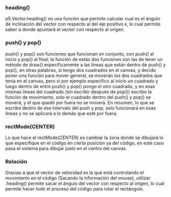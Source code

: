 ### heading()
p5.Vector.heading() es una función que permite calcular cual es el ángulo de inclinación del vector con respecto al del eje positivo x, lo cual permite saber a donde apuntará el vector con respecto al origen.

### push() y pop()
push() y pop() son funciones que funcionan en conjunto, con push() al inicio y pop() al final; la función de estás dos funciones son las de tener un método de draw() especificamente a las líneas que están dentro de push() y pop(), en otras palabras, si tengo dos cuadrados en el canvas, y decido poner una función para mover general, se moverán los dos cuadrados que tenía en el canvas, pero si por ejemplo especifico al inicio un cuadrado y luego dentro de entre push() y pop() pongo el otro cuadrado, y en esas mismas lineas del cuadrado (sin escribir después de pop()) escribo la función de movimiento, solo el cuadrado dentro del push() y pop() se moverá, y el que quedó por fuera no se moverá. En resumen, lo que se escribe dentro de ese intervalo del push y pop, solo funcionará en esas líneas y no se aplicará a lo demás que esté por fuera.

### rectMode(CENTER)
Lo que hace el rectMode(CENTER) es cambiar la zona donde se dibujará lo que especifique en el código en cierta posición ya del código, en este caso pasa el sistema para dibujar justo en el centro del canvas.

### Relación
Gracias a que el vector de velocidad es la que está controlando el movimiento en el código (Sacando la información del mouse), utilizar .heading() permite sacar el ángulo del vector con respecto al origen, lo cual permite hacer todo el proceso del código para rotar el rectángulo.
